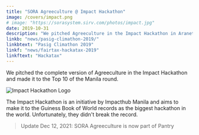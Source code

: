 ```yaml
---
title: "SORA Agreeculture @ Impact Hackathon"
image: /covers/impact.png
# image: "https://sorasystem.sirv.com/photos/impact.jpg"
date: 2019-10-31
description: "We pitched Agreeculture in the Impact Hackathon in Araneta"
linkb: "news/pasig-climathon-2019/"
linkbtext: "Pasig Climathon 2019"
linkf: "news/fairtax-hackatax-2019"
linkftext: "Hackatax"
---
```


We pitched the complete version of Agreeculture in the Impact Hackathon and made it to the Top 10 of the Manila round.

![Impact Hackathon Logo](/covers/impact.png)
<!-- ![](https://sorasystem.sirv.com/photos/impact.jpg) -->

The Impact Hackathon is an initiative by Impacthub Manila and aims to make it to the Guiness Book of World records as the biggest hackathon in the world. Unfortunately, they didn't break the record. 

> Update Dec 12, 2021: SORA Agreeculture is now part of Pantry
